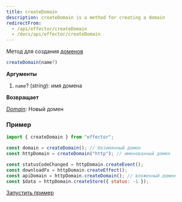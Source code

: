 ```yaml
---
title: createDomain
description: createDomain is a method for creating a domain
redirectFrom:
  - /api/effector/createDomain
  - /docs/api/effector/createDomain
---
```


Метод для создания [доменов](/ru/api/effector/Domain)

```typescript
createDomain(name?)
```

**Аргументы**

1. `name`? (_string_): имя домена

**Возвращает**

[_Domain_](/ru/api/effector/Domain): Новый домен

### Пример

```js
import { createDomain } from "effector";

const domain = createDomain(); // безимянный домен
const httpDomain = createDomain("http"); // именованный домен

const statusCodeChanged = httpDomain.createEvent();
const downloadFx = httpDomain.createEffect();
const apiDomain = httpDomain.createDomain(); // вложенный домен
const $data = httpDomain.createStore({ status: -1 });
```

[Запустить пример](https://share.effector.dev/GMpjINHa)
